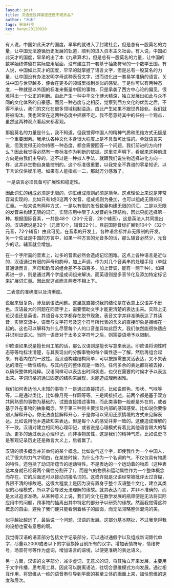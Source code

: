 ```yaml
---
layout: post
title: 汉语是独辟蹊径还是不成熟品?
author: "木木"
tags: 天马行空
key: hanyu20120820
---
```


有人说，中国如此天才的国度，早早的就进入了封建社会，但是总有一股莫名的力量，让中国无法遵循历史发展的轨道，顺利的进入资本主义社会。有人说，中国如此天才的国度，早早的出了本《九章算术》，但是总有一股莫名的力量，让中国的数学始终停留在实际应用层面，没有建立其一套基于抽象符号的一个数学王国。<!--more-->有人说，中国如此天才的国度，早早的就掌握了语言文字，但是总有一股莫名的力量，让中国没有办法发明字母这种表音文字，进而进化出一套易学准确的语言。关注中国与世界越多，便会在更多的领域里找到类似的感受。于是你可以有两种态度，一种就是以外国的标准来衡量中国的事物，只是承袭了西方中心论的偏见，很难得出一个公正的判断。由此产生一种中华文化博大精深，独立发展出如此与众不同的文化体系的自豪感。而另一种态度与之相反，觉察到西方文化的优势之后，不得不承认，我们的文化在很多领域粗制滥造。由此产生如果不跟世界接轨，我们就将被淘汰。我也常常在这两种态度中摇摆不定。我不愿意持其中的任何一个观点，虽然这两种观点看起来都客观。

​    那股莫名的力量是什么，我不知道。但我觉得中国人的精神气质和思维方式无疑是一个重要因素。我承认各种文化本身很大程度上是不具备可比性的。单就语言来说，但我觉得无论你持哪一种态度，都会需要回答一个问题，我们前进的方向什么？因此我觉得必然有一套标准作为判断的依据。这里先声明下，看起来这种前进方向是由我们主导的，这不过是一种拟人手法，就跟我们说生物选择进化方向一样，这并非生物自身能控制的。这个标准很重要，以我完全不靠谱的零星知识，以下言论仅供娱乐吧。如果有人能指点一二，那就万分感激了。

​    一是语言必须具备可扩展性和稳定性。

​    因此词汇的组成必须是无限的，词汇组成规则必须是简单。这点理论上来说是非常容易实现的，比如只有1或0这两个发音，组成规则为叠加，也可以组成无限的词汇量。一般来说有两种方式，一是以有限的发音数量构建无限的词汇，二是以无限的发音来构建无限的词汇。实际应用中限于人发音的生理结构，因此只能选择第一种。根据国际音素，一共是48个（20个元音，28个辅音），这是英法人共同提出的。汉语据说是32个（元音10个，辅音22个）。目前国际音标扩展到104个（32个元音，72个辅音）由此可见，在音素的开发上，各种语言都并非无限制的开发。另一个佐证是中国的方言中，如果一种方言的元音多的话，那么辅音必然少，元音少的话，辅音就会增加。

​    在一个字所需的音素上，过多的音素必然会造成记忆困难。这点上各种语言是近似的，汉语通过有限的声母和韵母，加上声调，作为对几个音素串的处理手段（单就普通话而言，声母和韵母的组合差不多四百多，加上音调，能有一两千种）。如果再进一步，则是通过两个字组成词组来解决。而英语则是多音节化及添加特定标记来扩展词汇量。因此就这点而言两者不相上下。

​    二表意的准确度以及清晰度。

​    说起来很复杂，涉及到语法问题。这里就直接说我的结论是在表意上汉语并不逊色。汉语最大的问题在同音字上，需要借助文字才能更清楚的表达出来。实际上无论汉语还是英语，其语音与文字都存在脱节现象，表音文字并非准确表达了其读音，实际交流中，语音与文字符号及这个符号所代表的含义的直接印象是捆绑在一起的。这也可以解释为什么尽管每个人的口音差异如此巨大，我们依然能很快适应并识别出语义。当同一语音对于太多文字符号之后，则需要语境予以限制。

​    印欧语如果说是擅长用工笔的话，那么汉语则是擅长写意来表达。印欧语将词性时态等等均标注清楚，与其表现出的分解事物的每个属性逐一了解，然后再组合起来，有着内在的一致性。而汉语构建结构简单，可以按照需要灵活表达，又不失表达的潜在一致性结构。与其内在的整体观是一致的。任何多余的表达都将被去掉，以确保整体的纯粹。汉语同样可以表达出时间状态，也仅在需要的时候才予以表达出来。字词词格的通过固定的结构来展现，未能造成理解困难。

​    我们如何表达他人未知的事物？一是通过直接描述，比如说颜色、形状、气味等等。二是通过类比，比如像月亮一样圆等等。三是间接描述。前两个都是基于双方共同熟悉的事物为基础的，试图直接描述事物，而此类事物一般都是外在的，或者基于外在事物的抽象概念。至于第三种则主要涉及内部的感知感受。比如说你要像别人解释开心。你无法直接解释开心，于是你可以采用还原情境的方式来见解表达。比如说用他乡遇故知来表达。但是每个人的感受并非一致的。这便造成理解的不一致。汉语对建立相同的心理印记，或者说是心理模式有着比其他语言跟大的帮助。更多的通过表达心理印记，而非事物属性，这是我们的精神气质。比如说史书是客观记录历史还是微言大义上，后者赢了。

​    汉语的很多概念并非单纯的某个概念。比如说气这个字，即使我作为一个中国人，花了很大的力气才明白，在某些时候，为什么作为一个名词的气，不仅仅具有物质的特性，还包括了动词所蕴含的运动特性。不是表达的一个运动着的物质（这种表达本身就已经将两个属性分割开了），而是气的物质和运动属性作为一个整体概念而存在，它的后面还可以接动词接名词的。这或许就是汉语经常被批评太过含糊，界限不清的缘故吧。这很大程度上是因为没有置身于整个汉语整个文化，建立其类似的心理模式，所以才会导致无法理解的缘故。就其表达而言，并非不准确的，而是太过追求准确。从某种意义上说，我们的文化在数学发展的瓶颈便是无法将实际应用中的问题，跨事物的抽离出其中特定的部分予以研究的缘故。然而我觉得这种概念的自由，避免了我们便只能看划着格子的画面，而无法领略整体混沌的美。

​    似乎越扯越远了，最后说一个问题，汉语的发展。这部分基本瞎扯，不过我觉得我的设想也蛮有意思的啊。

​    我觉得汉语的语音部分包括文字记录部分，可以通过通假字以及组成新词替代单字，尽量以2000或者以下的字替换掉目前所有的汉字。增加表情符号，情绪符号，场景符号等作为虚词，增加语言的语境，以便更准确的表达语义。

​    另一方面，汉语的文字部分，减少虚词，无意义的词，将其独立开来发展，主要用于文字传播，思考用工具。因此可以脱离语法，往切合思维模式方向发展。通过相互作用，将思维从一维的语音串引导到平面的甚至立体的画面上来，加快思维的速度和层次。